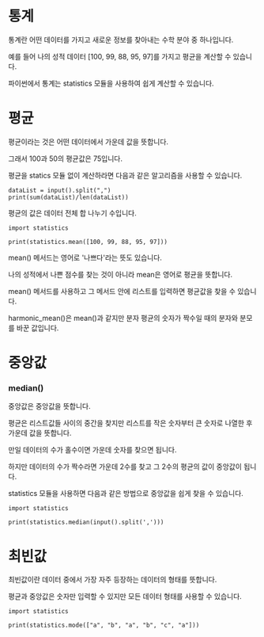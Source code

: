 # 통계

통계란 어떤 데이터를 가지고 새로운 정보를 찾아내는 수학 분야 중 하나입니다.

예를 들어 나의 성적 데이터 [100, 99, 88, 95, 97]를 가지고 평균을 계산할 수 있습니다.

파이썬에서 통계는 statistics 모듈을 사용하여 쉽게 계산할 수 있습니다.

# 평균

평균이라는 것은 어떤 데이터에서 가운데 값을 뜻합니다.

그래서 100과 50의 평균값은 75입니다.

평균을 statics 모듈 없이 계산하라면 다음과 같은 알고리즘을 사용할 수 있습니다.

```
dataList = input().split(",")
print(sum(dataList)/len(dataList))
```

평균의 값은 데이터 전체 합 나누기 수입니다.

```
import statistics

print(statistics.mean([100, 99, 88, 95, 97]))
```

mean() 메서드는 영어로 '나쁘다'라는 뜻도 있습니다.

나의 성적에서 나쁜 점수를 찾는 것이 아니라 mean은 영어로 평균을 뜻합니다.

mean() 메서드를 사용하고 그 메서드 안에 리스트를 입력하면 평균값을 찾을 수 있습니다.

harmonic_mean()은 mean()과 같지만 분자 평균의 숫자가 짝수일 때의 분자와 분모를 바꾼 값입니다.

# 중앙값

### median()

중앙값은 중앙값을 뜻합니다.

평균은 리스트값들 사이의 중간을 찾지만 리스트를 작은 숫자부터 큰 숫자로 나열한 후 가운데 값을 뜻합니다.

만일 데이터의 수가 홀수이면 가운데 숫자를 찾으면 됩니다.

하지만 데이터의 수가 짝수라면 가운데 2수를 찾고 그 2수의 평균의 값이 중앙값이 됩니다.

statistics 모듈을 사용하면 다음과 같은 방법으로 중앙값을 쉽게 찾을 수 있습니다.

```
import statistics

print(statistics.median(input().split(',')))
```

# 최빈값

최빈값이란 데이터 중에서 가장 자주 등장하는 데이터의 형태를 뜻합니다.

평균과 중앙값은 숫자만 입력할 수 있지만 모든 데이터 형태를 사용할 수 있습니다.

```
import statistics

print(statistics.mode(["a", "b", "a", "b", "c", "a"]))
```
